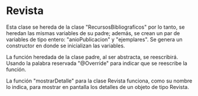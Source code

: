 # Revista

Esta clase se hereda de la clase "RecursosBibliograficos" por lo tanto, se heredan las mismas variables de su padre; además, se crean un par de variables de tipo entero: "anioPublicacion" y "ejemplares". Se genera un constructor en donde se inicializan las variables.

La función heredada de la clase padre, al ser abstracta, se reescribirá. Usando la palabra reservada "@Override" para indicar que se reescribe la función.

La función "mostrarDetalle" para la clase Revista funciona, como su nombre lo indica, para mostrar en pantalla los detalles de un objeto de tipo Revista.
